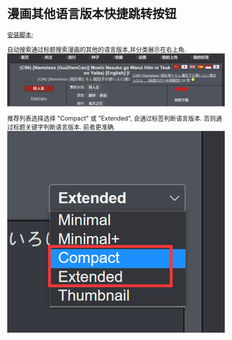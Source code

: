 漫画其他语言版本快捷跳转按钮
=========

[安装脚本](//sleazyfork.org/scripts/415729);

自动搜索通过标题搜索漫画的其他的语言版本,并分类展示在右上角.
![预览](./images/screenshot-01.png)

推荐列表选择选择 "Compact" 或 "Extended", 会通过标签判断语言版本. 否则通过标题关键字判断语言版本. 前者更准确.
![列表模式](./images/screenshot-02.png)